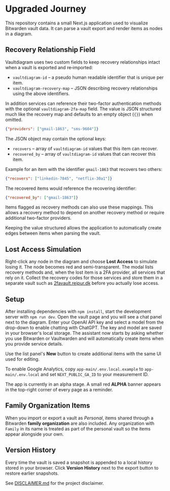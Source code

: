 # Upgraded Journey

This repository contains a small Next.js application used to visualize Bitwarden vault data. It can parse a vault export and render items as nodes in a diagram.

## Recovery Relationship Field

Vaultdiagram uses two custom fields to keep recovery relationships intact when a
vault is exported and re‑imported:

* `vaultdiagram-id` &ndash; a pseudo human readable identifier that is unique per
  item.
* `vaultdiagram-recovery-map` &ndash; JSON describing recovery relationships using
  the above identifiers.

In addition services can reference their two-factor authentication methods with
the optional `vaultdiagram-2fa-map` field. The value is JSON structured much
like the recovery map and defaults to an empty object (`{}`) when omitted.

```json
{"providers": ["gmail-1863", "sms-9604"]}
```

The JSON object may contain the optional keys:

* `recovers` – array of `vaultdiagram-id` values that this item can recover.
* `recovered_by` – array of `vaultdiagram-id` values that can recover this item.

Example for an item with the identifier `gmail-1863` that recovers two others:

```json
{"recovers": ["linkedin-7845", "netflix-30a1"]}
```

The recovered items would reference the recovering identifier:

```json
{"recovered_by": ["gmail-1863"]}
```

Items flagged as recovery methods can also use these mappings. This allows a recovery
method to depend on another recovery method or require additional two-factor
providers.


Keeping the value structured allows the application to automatically create edges between items when parsing the vault.

## Lost Access Simulation

Right-click any node in the diagram and choose **Lost Access** to simulate losing it. The node becomes red and semi-transparent. The modal lists recovery methods and, when the lost item is a 2FA provider, all services that rely on it. Collect the recovery codes for those services and store them in a separate vault such as [2favault.reipur.dk](https://2favault.reipur.dk) before you actually lose access.

## Setup

After installing dependencies with `npm install`, start the development server with `npm run dev`.
Open the vault page and you will see a chat panel next to the diagram. Enter your OpenAI API key and select a model from the drop-down to enable chatting with ChatGPT. The key and model are saved in your browser's local storage.
The assistant now starts by asking whether you use Bitwarden or Vaultwarden and will automatically create items when you provide service details.

Use the list panel's **New** button to create additional items with the same UI used for editing.


To enable Google Analytics, copy `app-main/.env.local.example` to `app-main/.env.local` and set `NEXT_PUBLIC_GA_ID` to your measurement ID.

The app is currently in an alpha stage. A small red **ALPHA** banner appears in the top-right corner of every page as a reminder.

## Family Organization Items

When you import or export a vault as *Personal*, items shared through a Bitwarden **family organization** are also included. Any organization with `Family` in its name is treated as part of the personal vault so the items appear alongside your own.

## Version History

Every time the vault is saved a snapshot is appended to a local history stored in your browser. Click **Version History** next to the export button to restore earlier snapshots.


See [DISCLAIMER.md](DISCLAIMER.md) for the project disclaimer.
